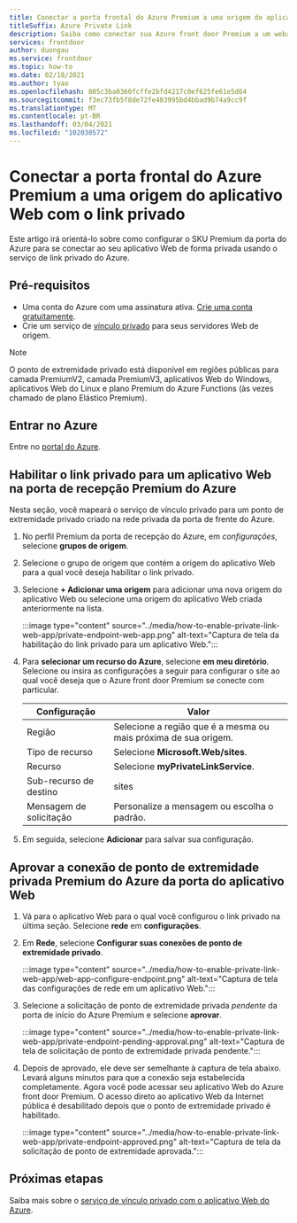 ```yaml
---
title: Conectar a porta frontal do Azure Premium a uma origem do aplicativo Web com o link privado
titleSuffix: Azure Private Link
description: Saiba como conectar sua Azure front door Premium a um webapp de forma privada.
services: frontdoor
author: duongau
ms.service: frontdoor
ms.topic: how-to
ms.date: 02/18/2021
ms.author: tyao
ms.openlocfilehash: 805c3ba0360fcffe2bfd4217c0ef625fe61e5d64
ms.sourcegitcommit: f3ec73fb5f8de72fe483995bd4bbad9b74a9cc9f
ms.translationtype: MT
ms.contentlocale: pt-BR
ms.lasthandoff: 03/04/2021
ms.locfileid: "102030572"
---
```

# <a name="connect-azure-front-door-premium-to-a-web-app-origin-with-private-link"></a>Conectar a porta frontal do Azure Premium a uma origem do aplicativo Web com o link privado

Este artigo irá orientá-lo sobre como configurar o SKU Premium da porta do Azure para se conectar ao seu aplicativo Web de forma privada usando o serviço de link privado do Azure.

## <a name="prerequisites"></a>Pré-requisitos

* Uma conta do Azure com uma assinatura ativa. [Crie uma conta gratuitamente](https://azure.microsoft.com/free/?WT.mc_id=A261C142F).
* Crie um serviço de [vínculo privado](../../private-link/create-private-link-service-portal.md) para seus servidores Web de origem.

> [!Note]
> O ponto de extremidade privado está disponível em regiões públicas para camada PremiumV2, camada PremiumV3, aplicativos Web do Windows, aplicativos Web do Linux e plano Premium do Azure Functions (às vezes chamado de plano Elástico Premium).

## <a name="sign-in-to-azure"></a>Entrar no Azure

Entre no [portal do Azure](https://portal.azure.com).

## <a name="enable-private-link-to-a-web-app-in-azure-front-door-premium"></a>Habilitar o link privado para um aplicativo Web na porta de recepção Premium do Azure
 
Nesta seção, você mapeará o serviço de vínculo privado para um ponto de extremidade privado criado na rede privada da porta de frente do Azure. 

1. No perfil Premium da porta de recepção do Azure, em *configurações*, selecione **grupos de origem**.

1. Selecione o grupo de origem que contém a origem do aplicativo Web para a qual você deseja habilitar o link privado.

1. Selecione **+ Adicionar uma origem** para adicionar uma nova origem do aplicativo Web ou selecione uma origem do aplicativo Web criada anteriormente na lista.

    :::image type="content" source="../media/how-to-enable-private-link-web-app/private-endpoint-web-app.png" alt-text="Captura de tela da habilitação do link privado para um aplicativo Web.":::

1. Para **selecionar um recurso do Azure**, selecione **em meu diretório**. Selecione ou insira as configurações a seguir para configurar o site ao qual você deseja que o Azure front door Premium se conecte com particular.

    | Configuração | Valor |
    | ------- | ----- |
    | Região | Selecione a região que é a mesma ou mais próxima de sua origem. |
    | Tipo de recurso | Selecione **Microsoft.Web/sites**. |
    | Recurso | Selecione **myPrivateLinkService**. |
    | Sub-recurso de destino | sites |
    | Mensagem de solicitação | Personalize a mensagem ou escolha o padrão. |

1. Em seguida, selecione **Adicionar** para salvar sua configuração.

## <a name="approve-azure-front-door-premium-private-endpoint-connection-from-web-app"></a>Aprovar a conexão de ponto de extremidade privada Premium do Azure da porta do aplicativo Web

1. Vá para o aplicativo Web para o qual você configurou o link privado na última seção. Selecione **rede** em **configurações**.

1. Em **Rede**, selecione **Configurar suas conexões de ponto de extremidade privado**.

    :::image type="content" source="../media/how-to-enable-private-link-web-app/web-app-configure-endpoint.png" alt-text="Captura de tela das configurações de rede em um aplicativo Web.":::

1. Selecione a solicitação de ponto de extremidade privada *pendente* da porta de início do Azure Premium e selecione **aprovar**.

    :::image type="content" source="../media/how-to-enable-private-link-web-app/private-endpoint-pending-approval.png" alt-text="Captura de tela de solicitação de ponto de extremidade privada pendente.":::

1. Depois de aprovado, ele deve ser semelhante à captura de tela abaixo. Levará alguns minutos para que a conexão seja estabelecida completamente. Agora você pode acessar seu aplicativo Web do Azure front door Premium. O acesso direto ao aplicativo Web da Internet pública é desabilitado depois que o ponto de extremidade privado é habilitado.

    :::image type="content" source="../media/how-to-enable-private-link-web-app/private-endpoint-approved.png" alt-text="Captura de tela da solicitação de ponto de extremidade aprovada.":::

## <a name="next-steps"></a>Próximas etapas

Saiba mais sobre o [serviço de vínculo privado com o aplicativo Web do Azure](../../app-service/networking/private-endpoint.md).
